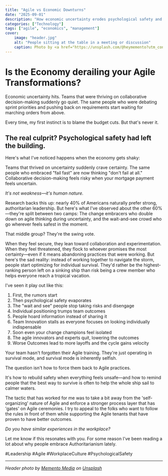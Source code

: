 ```yaml
---
title: "Agile vs Economic Downturns"
date: "2025-09-01"
description: "How economic uncertainty erodes psychological safety and derails agile transformations."
categories: ["Technology"]
tags: ["agile", "economics", "management"]
cover:
    image: "header.jpg"
    alt: "People sitting at the table in a meeting or discussion"
    caption: Photo by <a href="https://unsplash.com/@heymemento?utm_content=creditCopyText&utm_medium=referral&utm_source=unsplash">Memento Media</a> on <a href="https://unsplash.com/photos/people-sitting-at-the-table-2pPw5Glro5I?utm_content=creditCopyText&utm_medium=referral&utm_source=unsplash">Unsplash</a>
---
```


# Is the Economy derailing your Agile Transformations?

Economic uncertainty hits. Teams that were thriving on collaborative decision-making suddenly go quiet. The same people who were debating sprint priorities and pushing back on requirements start waiting for marching orders from above.

Every time, my first instinct is to blame the budget cuts. But that's never it.

## The real culprit? Psychological safety had left the building.

Here's what I've noticed happens when the economy gets shaky:

Teams that thrived on uncertainty suddenly crave certainty. The same people who embraced "fail fast" are now thinking "don't fail at all." Collaborative decision-making feels risky when your mortgage payment feels uncertain.

*It's not weakness—it's human nature.*

Research backs this up: nearly 40% of Americans naturally prefer strong, authoritarian leadership. But here's what I've observed about the other 60%—they're split between two camps:
The change embracers who double down on agile thinking during uncertainty, and the wait-and-see crowd who go wherever feels safest in the moment.

That middle group? They're the swing vote.

When they feel secure, they lean toward collaboration and experimentation. When they feel threatened, they flock to whoever promises the most certainty—even if it means abandoning practices that were working.
But here's the sad reality: instead of working together to navigate the storm, people start optimizing for individual survival. They'd rather be the highest-ranking person left on a sinking ship than risk being a crew member who helps everyone reach a tropical vacation.

I've seen it play out like this:
1. First, the rumors start
1. Then psychological safety evaporates
1. The "wait and see" people stop taking risks and disengage
1. Individual positioning trumps team outcomes
1. People hoard information instead of sharing it
1. Team Innovation stalls as everyone focuses on looking individually indispensable
1. Soon even your change champions feel isolated
1. The agile innovators and experts quit, lowering the outcomes
1. Worse Outcomes lead to more layoffs and the cycle gains velocity

Your team hasn't forgotten their Agile training. They're just operating in survival mode, and survival mode is inherently selfish.

The question isn't how to force them back to Agile practices.

It's how to rebuild safety when everything feels unsafe—and how to remind people that the best way to survive is often to help the whole ship sail to calmer waters.

The tactic that has worked for me was to take a bit away from the 'self-organizing' nature of Agile and enforce a stronger process layer that has 'gates' on Agile ceremonies.  I try to appeal to the folks who want to follow the rules in front of them while supporting the Agile tenants that have proven to have better outcomes.

_Do you have similar experiences in the workplace?_

  Let me know if this resonates with you. For some reason I’ve been reading a lot about why people embrace Authoritarianism lately.

#Leadership #Agile #WorkplaceCulture #PsychologicalSafety

---

*Header photo by [Memento Media](https://unsplash.com/@heymemento) on [Unsplash](https://unsplash.com/photos/people-sitting-at-the-table-2pPw5Glro5I)*

